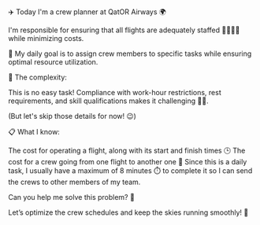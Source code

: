 ✈️ Today I'm a crew planner at QatOR Airways 🌍

I'm responsible for ensuring that all flights are adequately staffed 🧑‍✈️👩‍✈️ while minimizing costs.

🎯 My daily goal is to assign crew members to specific tasks while ensuring optimal resource utilization.

🚧 The complexity:

This is no easy task! Compliance with work-hour restrictions, rest requirements, and skill qualifications makes it challenging 😵‍💫.

(But let's skip those details for now! 😉)

📋 What I know:

The cost for operating a flight, along with its start and finish times 🕒
The cost for a crew going from one flight to another one 🚖
Since this is a daily task, I usually have a maximum of 8 minutes ⏱️ to complete it so I can send the crews to other members of my team.

Can you help me solve this problem? 🧩

Let’s optimize the crew schedules and keep the skies running smoothly! 🛫